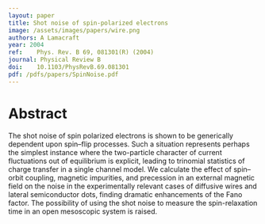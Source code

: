 ```yaml
---
layout: paper
title: Shot noise of spin-polarized electrons
image: /assets/images/papers/wire.png
authors: A Lamacraft
year: 2004
ref: 	Phys. Rev. B 69, 081301(R) (2004)
journal: Physical Review B
doi: 	10.1103/PhysRevB.69.081301
pdf: /pdfs/papers/SpinNoise.pdf
---
```


# Abstract

The shot noise of spin polarized electrons is shown to be generically dependent upon spin–flip processes. Such a situation represents perhaps the simplest instance where the two-particle character of current fluctuations out of equilibrium is explicit, leading to trinomial statistics of charge transfer in a single channel model. We calculate the effect of spin–orbit coupling, magnetic impurities, and precession in an external magnetic field on the noise in the experimentally relevant cases of diffusive wires and lateral semiconductor dots, finding dramatic enhancements of the Fano factor. The possibility of using the shot noise to measure the spin-relaxation time in an open mesoscopic system is raised.
